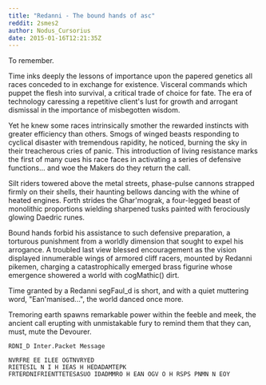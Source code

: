 ```yaml
---
title: "Redanni - The bound hands of asc"
reddit: 2smes2
author: Nodus_Cursorius
date: 2015-01-16T12:21:35Z
---
```


To remember.

Time inks deeply the lessons of importance upon the papered genetics all races conceded to in exchange for existence. Visceral commands which puppet the flesh into survival, a critical trade of choice for fate. The era of technology caressing a repetitive client's lust for growth and arrogant dismissal in the importance of misbegotten wisdom.

Yet he knew some races intrinsically smother the rewarded instincts with greater efficiency than others. Smogs of winged beasts responding to cyclical disaster with tremendous rapidity, he noticed, burning the sky in their treacherous cries of panic. This introduction of living resistance marks the first of many cues his race faces in activating a series of defensive functions... and woe the Makers do they return the call.

Silt riders towered above the metal streets, phase-pulse cannons strapped firmly on their shells, their haunting bellows dancing with the whine of heated engines. Forth strides the Ghar'mograk, a four-legged beast of monolithic proportions wielding sharpened tusks painted with ferociously glowing Daedric runes.

Bound hands forbid his assistance to such defensive preparation, a torturous punishment from a worldly dimension that sought to expel his arrogance. A troubled last view blessed encouragement as the vision displayed innumerable wings of armored cliff racers, mounted by Redanni pikemen, charging a catastrophically emerged brass figurine whose emergence showered a world with cogMathic() dirt.

Time granted by a Redanni segFaul_d is short, and with a quiet muttering word, "Ean'manised...", the world danced once more.

Tremoring earth spawns remarkable power within the feeble and meek, the ancient call erupting with unmistakable fury to remind them that they can, must, mute the Devourer. 

    RDNI_D Inter.Packet Message

    NVRFRE EE ILEE OGTNVRYED
    RIETESIL N I H IEAS H HEDADAMTEPK
    FRTERDNIFRIENTTETESASUO IDADMMRO H EAN OGV O H RSPS PNMN N EOY

